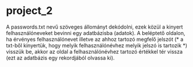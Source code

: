# project_2

A passwords.txt nevű szöveges állományt dekódolni, ezek közül a kinyert felhasználóneveket bevinni egy adatbázisba (adatok). 
A beléptető oldalon, ha érvényes felhasználónevet illetve az ahhoz tartozó megfelő jelszót (* a txt-ből kinyertük, hogy melyik felhasználónévhez melyik jelszó is tartozik *) visszük be, akkor az oldal a felhasználónévhez tartozó értékkel tér vissza (ezt az adatbázis egy rekordjából olvassa ki). 
